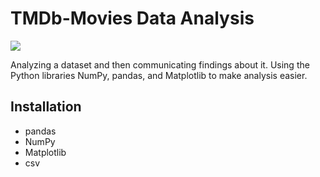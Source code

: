 # TMDb-Movies Data Analysis

![](https://video.udacity-data.com/topher/2018/December/5c1b0ade_investigate/investigate.png)

Analyzing a dataset and then communicating findings about it. 
Using the Python libraries NumPy, pandas, and Matplotlib to make analysis easier.

## Installation

* pandas
* NumPy
* Matplotlib
* csv


